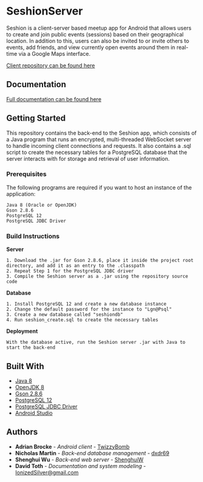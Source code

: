 # SeshionServer

Seshion is a client-server based meetup app for Android that allows users to create and join public events (sessions) based on their geographical location. In addition to this, 
users can also be invited to or invite others to events, add friends, and view currently open events around them in real-time via a Google Maps interface.

[Client repository can be found here](https://github.com/dxdr69/SeshionClient)

## Documentation

[Full documentation can be found here](https://drive.google.com/drive/folders/1WrRzsw0rnPyAzixODXPZbLkHebdfItTs?usp=sharing)

## Getting Started

This repository contains the back-end to the Seshion app, which consists of a Java program that runs an encrypted, multi-threaded WebSocket server to handle incoming client connections and requests. It also contains a .sql script to create the necessary tables for a PostgreSQL database that the server interacts with for storage and retrieval of user information.

### Prerequisites

The following programs are required if you want to host an instance of the application: 

```
Java 8 (Oracle or OpenJDK)
Gson 2.8.6
PostgreSQL 12
PostgreSQL JDBC Driver
```

### Build Instructions

**Server**
```
1. Download the .jar for Gson 2.8.6, place it inside the project root directory, and add it as an entry to the .classpath
2. Repeat Step 1 for the PostgreSQL JDBC driver
3. Compile the Seshion server as a .jar using the repository source code
```

**Database**
```
1. Install PostgreSQL 12 and create a new database instance
2. Change the default password for the instance to "Lgn@Psql"
3. Create a new database called "seshiondb" 
4. Run seshion_create.sql to create the necessary tables
```

**Deployment**
```
With the database active, run the Seshion server .jar with Java to start the back-end
```

## Built With

* [Java 8](https://java.com/en/download/faq/java8.xml)
* [OpenJDK 8](https://wiki.openjdk.java.net/display/jdk8u/Main)
* [Gson 2.8.6](https://search.maven.org/artifact/com.google.code.gson/gson/2.8.6/jar)
* [PostgreSQL 12](https://www.postgresql.org/docs/12/index.html)
* [PostgreSQL JDBC Driver](https://jdbc.postgresql.org/download.html)
* [Android Studio](https://developer.android.com/studio?hl=it)

## Authors

* **Adrian Brocke** - *Android client* - [TwizzyBomb](https://github.com/TwizzyBomb)
* **Nicholas Martin** - *Back-end database management* - [dxdr69](https://github.com/dxdr69)
* **Shenghui Wu** - *Back-end web server* - [ShenghuiW](https://github.com/ShenghuiW)
* **David Toth** - *Documentation and system modeling* - IonizedSilver@gmail.com

